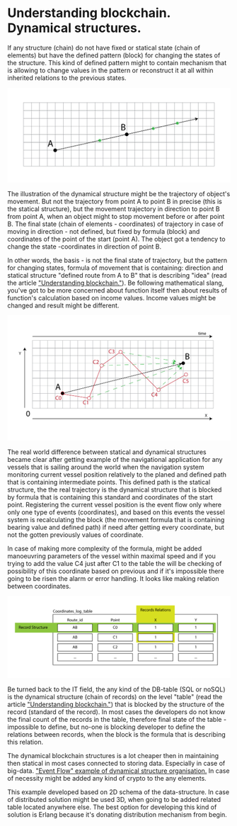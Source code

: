 # Understanding blockchain. Dynamical structures.

If any structure (chain) do not have fixed or statical state (chain of elements) but have the defined pattern (block) for changing the states of the structure. This kind of defined pattern might to contain mechanism that is allowing to change values in the pattern or reconstruct it at all within inherited relations to the previous states.

![](https://raw.githubusercontent.com/ArboreusSystems/arboreus_articles/master/blockchain/understanding_blockchain_dynamical_structures/illustrations/arb_illustartions_blockchain_019.png)

The illustration of the dynamical structure might be the trajectory of object's movement. But not the trajectory from point A to point B in precise (this is the statical structure), but the movement trajectory in direction to point B from point A, when an object might to stop movement before or after point B. The final state (chain of elements - coordinates) of trajectory in case of moving in direction - not defined, but fixed by formula (block) and coordinates of the point of the start (point A). The object got a tendency to change the state -coordinates in direction of point B.

In other words, the basis - is not the final state of trajectory, but the pattern for changing states, formula of movement that is containing: direction and statical structure "defined route from A to B" that is describing "idea" (read the article ["Understanding blockchain."](https://github.com/ArboreusSystems/arboreus_articles/blob/master/blockchain/understanding_blockchain/eng.understanding_blockchain.md)). Be following mathematical slang, you've got to be more concerned  about function itself then about results of function's calculation based on income values. Income values might be changed and result might be different.

![](https://raw.githubusercontent.com/ArboreusSystems/arboreus_articles/master/blockchain/understanding_blockchain_dynamical_structures/illustrations/arb_illustartions_blockchain_020.png)

The real world difference between statical and dynamical structures became clear after getting example of the navigational application for any vessels that is sailing around the world when the navigation system monitoring current vessel position relatively to the planed and defined path that is containing intermediate points. This defined path is the statical structure, the the real trajectory is the dynamical structure that is blocked by formula that is containing this standard and coordinates of the start point. Registering the current vessel position is the event flow only where only one type of events (coordinates), and based on this events the vessel system is recalculating the block (the movement formula that is containing bearing value and defined path) if need after getting every coordinate, but not the gotten previously values of coordinate.

In case of making more complexity of the formula, might be added manoeuvring parameters of the vessel within maximal speed and if you trying to add the value C4 just after C1 to the table the will be checking of possibility of this coordinate based on previous and if it's impossible there going to be risen the alarm or error handling. It looks like making relation between coordinates.

![](https://raw.githubusercontent.com/ArboreusSystems/arboreus_articles/master/blockchain/understanding_blockchain_dynamical_structures/illustrations/arb_illustartions_blockchain_021.png)

Be turned back to the IT field, the any kind of the DB-table (SQL or noSQL) is the dynamical structure (chain of records) on the level "table" (read the article ["Understanding blockchain."](https://github.com/ArboreusSystems/arboreus_articles/blob/master/blockchain/understanding_blockchain/eng.understanding_blockchain.md)) that is blocked by the structure of the record (standard of the record). In most cases the developers do not know the final count of the records in the table, therefore final state of the table - impossible to define, but no-one is blocking developer to define the relations between records, when the block is the formula that is describing this relation.

The dynamical blockchain structures is a lot cheaper then in maintaining then statical in most cases connected to storing data. Especially in case of big-data. ["Event Flow" example of dynamical structure organisation.](https://github.com/ArboreusSystems/arboreus_articles/blob/master/blockchain/bc_example_event_flow/rus.bce_events_flow.md) In case of necessity might be added any kind of crypto to the any elements.

This example developed based on 2D schema of the data-structure. In case of distributed solution might be used 3D, when going to be added related table located anywhere else. The best option for developing this kind of solution is Erlang because it's donating distribution mechanism from begin.


